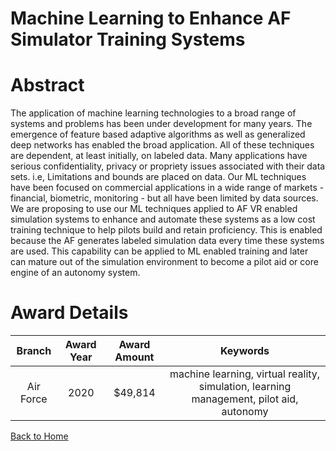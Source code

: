 
Machine Learning to Enhance AF Simulator Training Systems
=========================================================

# Abstract


The application of machine learning technologies to a broad range of systems and problems has been under development for many years. The emergence of feature based adaptive algorithms as well as generalized deep networks has enabled the broad application. All of these techniques are dependent, at least initially, on labeled data. Many applications have serious confidentiality, privacy or propriety issues associated with their data sets. i.e, Limitations and bounds are placed on data. Our ML techniques have been focused on commercial applications in a wide range of markets - financial, biometric, monitoring - but all have been limited by data sources. We are proposing to use our ML techniques applied to AF VR enabled simulation systems to enhance and automate these systems as a low cost training technique to help pilots build and retain proficiency. This is enabled because the AF generates labeled simulation data every time these systems are used. This capability can be applied to ML enabled training and later can mature out of the simulation environment to become a pilot aid or core engine of an autonomy system.  

# Award Details

|Branch|Award Year|Award Amount|Keywords|
| :---: | :---: | :---: | :---: |
|Air Force|2020|$49,814|machine learning, virtual reality, simulation, learning management, pilot aid, autonomy|
  
  


[Back to Home](https://github.com/chrischow/dod_sbir_awards#1677)